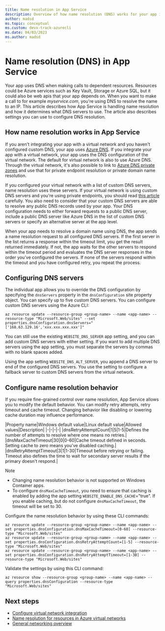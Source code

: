```yaml
---
title: Name resolution in App Service
description: Overview of how name resolution (DNS) works for your app in Azure App Service.
author: madsd
ms.topic: conceptual
ms.custom: devx-track-azurecli
ms.date: 04/03/2023
ms.author: madsd
---
```


# Name resolution (DNS) in App Service

Your app uses DNS when making calls to dependent resources. Resources could be Azure services such as Key Vault, Storage or Azure SQL, but it could also be web apis that your app depends on. When you want to make a call to for example *myservice.com*, you're using DNS to resolve the name to an IP. This article describes how App Service is handling name resolution and how it determines what DNS servers to use. The article also describes settings you can use to configure DNS resolution.

## How name resolution works in App Service

If you aren't integrating your app with a virtual network and you haven't configured custom DNS, your app uses [Azure DNS](../virtual-network/virtual-networks-name-resolution-for-vms-and-role-instances.md#azure-provided-name-resolution). If you integrate your app with a virtual network, your app uses the DNS configuration of the virtual network. The default for virtual network is also to use Azure DNS. Through the virtual network, it's also possible to link to [Azure DNS private zones](../dns/private-dns-overview.md) and use that for private endpoint resolution or private domain name resolution. 

If you configured your virtual network with a list of custom DNS servers, name resolution uses these servers. If your virtual network is using custom DNS servers and you're using private endpoints, you should read [this article](../private-link/private-endpoint-dns.md) carefully. You also need to consider that your custom DNS servers are able to resolve any public DNS records used by your app. Your DNS configuration needs to either forward requests to a public DNS server, include a public DNS server like Azure DNS in the list of custom DNS servers or specify an alternative server at the app level.

When your app needs to resolve a domain name using DNS, the app sends a name resolution request to all configured DNS servers. If the first server in the list returns a response within the timeout limit, you get the result returned immediately. If not, the app waits for the other servers to respond within the timeout period and evaluates the DNS server responses in the order you've configured the servers. If none of the servers respond within the timeout and you have configured retry, you repeat the process.

## Configuring DNS servers

The individual app allows you to override the DNS configuration by specifying the `dnsServers` property in the `dnsConfiguration` site property object. You can specify up to five custom DNS servers. You can configure custom DNS servers using the Azure CLI:

```azurecli-interactive
az resource update --resource-group <group-name> --name <app-name> --resource-type "Microsoft.Web/sites" --set properties.dnsConfiguration.dnsServers="['168.63.129.16','xxx.xxx.xxx.xxx']"
```

You can still use the existing `WEBSITE_DNS_SERVER` app setting, and you can add custom DNS servers with either setting. If you want to add multiple DNS servers using the app setting, you must separate the servers by commas with no blank spaces added.

Using the app setting `WEBSITE_DNS_ALT_SERVER`, you append a DNS server to end of the configured DNS servers. You use the setting to configure a fallback server to custom DNS servers from the virtual network.

## Configure name resolution behavior

If you require fine-grained control over name resolution, App Service allows you to modify the default behavior. You can modify retry attempts, retry timeout and cache timeout. Changing behavior like disabling or lowering cache duration may influence performance.

|Property name|Windows default value|Linux default value|Allowed values|Description|
|-|-|-|-|
|dnsRetryAttemptCount|1|5|1-5|Defines the number of attempts to resolve where one means no retries.|
|dnsMaxCacheTimeout|30|0|0-60|Cache timeout defined in seconds. Setting cache to zero means you've disabled caching.|
|dnsRetryAttemptTimeout|3|1|1-30|Timeout before retrying or failing. Timeout also defines the time to wait for secondary server results if the primary doesn't respond.|

>[!NOTE]
> * Changing name resolution behavior is not supported on Windows Container apps.
> * To configure `dnsMaxCacheTimeout`, you need to ensure that caching is enabled by adding the app setting `WEBSITE_ENABLE_DNS_CACHE`="true". If you enable caching, but do not configure `dnsMaxCacheTimeout`, the timeout will be set to 30.

Configure the name resolution behavior by using these CLI commands:

```azurecli-interactive
az resource update --resource-group <group-name> --name <app-name> --set properties.dnsConfiguration.dnsMaxCacheTimeout=[0-60] --resource-type "Microsoft.Web/sites"
az resource update --resource-group <group-name> --name <app-name> --set properties.dnsConfiguration.dnsRetryAttemptCount=[1-5] --resource-type "Microsoft.Web/sites"
az resource update --resource-group <group-name> --name <app-name> --set properties.dnsConfiguration.dnsRetryAttemptTimeout=[1-30] --resource-type "Microsoft.Web/sites"
```

Validate the settings by using this CLI command:

```azurecli-interactive
az resource show --resource-group <group-name> --name <app-name> --query properties.dnsConfiguration --resource-type "Microsoft.Web/sites"
```

## Next steps

- [Configure virtual network integration](./configure-vnet-integration-enable.md)
- [Name resolution for resources in Azure virtual networks](../virtual-network/virtual-networks-name-resolution-for-vms-and-role-instances.md)
- [General networking overview](./networking-features.md)
